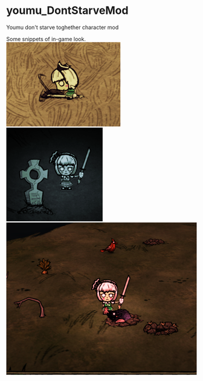 # youmu_DontStarveMod
Youmu don't starve toghether character mod

Some snippets of in-game look.  
![menu state](https://github.com/Noath2302/youmu_DontStarveMod/blob/master/pics/game.png?raw=true)  ![menu state](https://github.com/Noath2302/youmu_DontStarveMod/blob/master/pics/inGame.png?raw=true)  
![menu state](https://github.com/Noath2302/youmu_DontStarveMod/blob/master/pics/inGamepic.png?raw=true)
